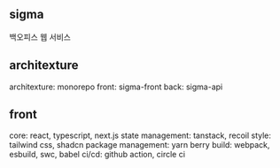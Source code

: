 ## sigma
백오피스 웹 서비스

## architexture
architexture: monorepo
front: sigma-front
back: sigma-api

## front
core: react, typescript, next.js
state management: tanstack, recoil
style: tailwind css, shadcn
package management: yarn berry
build: webpack, esbuild, swc, babel
ci/cd: github action, circle ci


